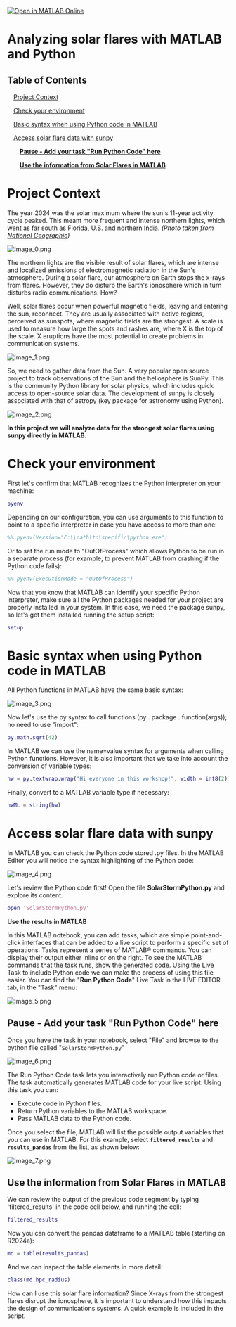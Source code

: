 [![Open in MATLAB Online](https://www.mathworks.com/images/responsive/global/open-in-matlab-online.svg)](https://matlab.mathworks.com/open/github/v1?repo=MariaGavilan/solar_flares&file=SolarFlares_Analysis_MATLABPython.mlx)

# Analyzing solar flares with MATLAB and Python
<a name="beginToc"></a>

## Table of Contents
&emsp;[Project Context](#project-context)
 
&emsp;[Check your environment](#check-your-environment)
 
&emsp;[Basic syntax when using Python code in MATLAB](#basic-syntax-when-using-python-code-in-matlab)
 
&emsp;[Access solar flare data with sunpy](#access-solar-flare-data-with-sunpy)
 
&emsp;&emsp;[**Pause \- Add your task "Run Python Code" here**](#-underline-textbf-pause-add-your-task-run-python-code-here-)
 
&emsp;&emsp;[**Use the information from Solar Flares in MATLAB**](#-textbf-use-the-information-from-solar-flares-in-matlab-)
 
<a name="endToc"></a>

# Project Context 

The year 2024 was the solar maximum where the sun's 11\-year activity cycle peaked. This meant more frequent and intense northern lights, which went as far south as Florida, U.S. and northern India.  *(Photo taken from* [*National Geographic*](https://www.nationalgeographic.com/science/article/auroras-solar-maximum-2024)*)*  


![image_0.png](media/image_0.png)


The northern lights are the visible result of solar flares, which are intense and localized emissions of electromagnetic radiation in the Sun's atmosphere. During a solar flare, our atmosphere on Earth stops the x\-rays from flares. However, they do disturb the Earth's ionosphere which in turn disturbs radio communications. How?


Well, solar flares occur when powerful magnetic fields, leaving and entering the sun, reconnect. They are usually associated with active regions, perceived as sunspots, where magnetic fields are the strongest. A scale is used to measure how large the spots and rashes are, where X is the top of the scale. X eruptions have the most potential to create problems in communication systems.


![image_1.png](media/image_1.png)


So, we need to gather data from the Sun. A very popular open source project to track observations of the Sun and the heliosphere is SunPy. This is the community Python library for solar physics, which includes quick access to open\-source solar data. The development of sunpy is closely associated with that of astropy (key package for astronomy using Python). 


![image_2.png](media/image_2.png)


 **In this project we will analyze data for the strongest solar flares using sunpy directly in MATLAB.** 

# Check your environment    

First let's confirm that MATLAB recognizes the Python interpreter on your machine:

```matlab
pyenv
```

Depending on our configuration, you can use arguments to this function to point to a specific interpreter in case you have access to more than one:

```matlab
%% pyenv(Version="C:\\path\to\specific\python.exe") 
```

Or to set the run mode to "OutOfProcess" which allows Python to be run in a separate process (for example, to prevent MATLAB from crashing if the Python code fails):

```matlab
%% pyenv(ExecutionMode = "OutOfProcess")
```

Now that you know that MATLAB can identify your specific Python interpreter, make sure all the Python packages needed for your project are properly installed in your system. In this case, we need the package sunpy, so let's get them installed running the setup script: 

```matlab
setup
```

# Basic syntax when using Python code in MATLAB

All Python functions in MATLAB have the same basic syntax:


![image_3.png](media/image_3.png)


Now let's use the py syntax to call functions (py . package . function(args)); no need to use "import":

```matlab
py.math.sqrt(42)
```

In MATLAB we can use the name=value syntax for arguments when calling Python functions. However, it is also important that we take into account the conversion of variable types:

```matlab
hw = py.textwrap.wrap("Hi everyone in this workshop!", width = int8(2))  %Try with int8 
```

Finally, convert to a MATLAB variable type if necessary:

```matlab
hwML = string(hw) 
```

# Access solar flare data with sunpy 

In MATLAB you can check the Python code stored .py files. In the MATLAB Editor you will notice the syntax highlighting of the Python code:


![image_4.png](media/image_4.png)   


Let's review the Python code first! Open the file **SolarStormPython.py** and explore its content. 

```matlab
open 'SolarStormPython.py'
```


**Use the results in MATLAB**


In this MATLAB notebook, you can add tasks, which are simple point\-and\-click interfaces that can be added to a live script to perform a specific set of operations. Tasks represent a series of MATLAB® commands. You can display their output either inline or on the right. To see the MATLAB commands that the task runs, show the generated code.  Using the Live Task to include Python code we can make the process of using this file easier.  You can find the "**Run Python Code**" Live Task in the LIVE EDITOR tab, in the "Task" menu:


![image_5.png](media/image_5.png)


## **Pause \- Add your task "Run Python Code" here**


Once you have the task in your notebook, select "File" and browse to the python file called "`SolarStormPython.py`"


![image_6.png](media/image_6.png)


The Run Python Code task lets you interactively run Python code or files. The task automatically generates MATLAB code for your live script. Using this task you can: 

-  Execute code in Python files. 
-  Return Python variables to the MATLAB workspace. 
-  Pass MATLAB data to the Python code. 

Once you select the file, MATLAB will list the possible output variables that you can use in MATLAB. For this example, select **`filtered_results`** and **`results_pandas`** from the list, as shown below:


![image_7.png](media/image_7.png)

## **Use the information from Solar Flares in MATLAB**

We can review the output of the previous code segment by typing 'filtered\_results' in the code cell below, and running the cell:

```matlab
filtered_results
```

Now you can convert the pandas dataframe to a MATLAB table (starting on R2024a):

```matlab
md = table(results_pandas)
```

And we can inspect the table elements in more detail:

```matlab
class(md.hpc_radius)
```


How can I use this solar flare information? Since X\-rays from the strongest flares disrupt the ionosphere, it is important to understand how this impacts the design of communications systems. A quick example is included in the script.




